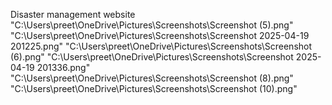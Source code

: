 Disaster management website
"C:\Users\preet\OneDrive\Pictures\Screenshots\Screenshot (5).png"
"C:\Users\preet\OneDrive\Pictures\Screenshots\Screenshot 2025-04-19 201225.png"
"C:\Users\preet\OneDrive\Pictures\Screenshots\Screenshot (6).png"
"C:\Users\preet\OneDrive\Pictures\Screenshots\Screenshot 2025-04-19 201336.png"
"C:\Users\preet\OneDrive\Pictures\Screenshots\Screenshot (8).png"
"C:\Users\preet\OneDrive\Pictures\Screenshots\Screenshot (10).png"

